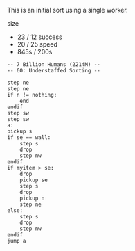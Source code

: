 This is an initial sort using a single worker.

size
* 23 / 12
success
* 20 / 25
speed
* 845s / 200s

```
-- 7 Billion Humans (2214M) --
-- 60: Understaffed Sorting --

step ne
step ne
if n != nothing:
	end
endif
step sw
step sw
a:
pickup s
if se == wall:
	step s
	drop
	step nw
endif
if myitem > se:
	drop
	pickup se
	step s
	drop
	pickup n
	step ne
else:
	step s
	drop
	step nw
endif
jump a



```
